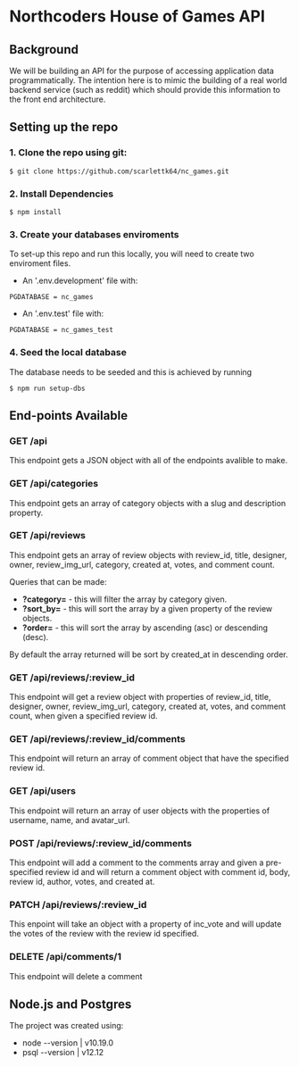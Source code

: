 # Northcoders House of Games API

## Background

We will be building an API for the purpose of accessing application data programmatically. The intention here is to mimic the building of a real world backend service (such as reddit) which should provide this information to the front end architecture.


## Setting up the repo

### 1. Clone the repo using git:

```
$ git clone https://github.com/scarlettk64/nc_games.git
```

### 2. Install Dependencies

```
$ npm install
```

### 3. Create your databases enviroments

To set-up this repo and run this locally, you will need to create two enviroment files.
* An '.env.development' file with:
```
PGDATABASE = nc_games
```
* An '.env.test' file with:
```
PGDATABASE = nc_games_test
```

### 4. Seed the local database

The database needs to be seeded and this is achieved by running

```
$ npm run setup-dbs
```

## End-points Available

### GET /api
This endpoint gets a JSON object with all of the endpoints avalible to make.

### GET /api/categories

This endpoint gets an array of category objects with a slug and description property.

### GET /api/reviews

This endpoint gets an array of review objects with review_id, title, designer, owner, review_img_url, category, created at, votes, and comment count. 

Queries that can be made:
* **?category=** - this will filter the array by category given.
* **?sort_by=** - this will sort the array by a given property of the review objects.
* **?order=** - this will sort the array by ascending (asc) or descending (desc).

By default the array returned will be sort by created_at in descending order.

### GET /api/reviews/:review_id

This endpoint will get a review object with properties of review_id, title, designer, owner, review_img_url, category, created at, votes, and comment count, when given a specified review id.

### GET /api/reviews/:review_id/comments

This endpoint will return an array of comment object that have the specified review id.

### GET /api/users

This endpoint will return an array of user objects with the properties of username, name, and avatar_url.

### POST /api/reviews/:review_id/comments

This endpoint will add a comment to the comments array and given a pre-specified review id and will return a comment object with comment id, body, review id, author, votes, and created at.

### PATCH /api/reviews/:review_id

This enpoint will take an object with a property of inc_vote and will update the votes of the review with the review id specified.

### DELETE /api/comments/1

This endpoint will delete a comment

## Node.js and Postgres

The project was created using:
* node --version | v10.19.0
* psql --version | v12.12


